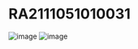 # RA2111051010031

![image](https://user-images.githubusercontent.com/99860569/174450760-47a712b0-d882-4f52-8c7d-fe6f245b05a2.png)
![image](https://user-images.githubusercontent.com/99860569/174450776-88111309-431b-4cd7-9958-961da5ed1142.png)

